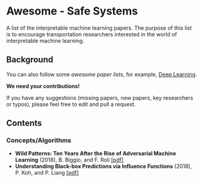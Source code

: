 # Awesome - Safe Systems

A list of the interpretable machine learning papers. The purpose of this list is to encourage transportation researchers interested in the world of interpretable machine learning.

## Background

You can also follow some *awesome paper lists*, for example, [Deep Learning](https://github.com/terryum/awesome-deep-learning-papers).

**We need your contributions!**

If you have any suggestions (missing papers, new papers, key researchers or typos), please feel free to edit and pull a request.


## Contents
### Concepts/Algorithms
- **Wild Patterns: Ten Years After the Rise of Adversarial Machine Learning** (2018), B. Biggio, and F. Roli [[pdf]](https://arxiv.org/pdf/1712.03141.pdf)
- **Understanding Black-box Predictions via Influence Functions** (2018), P. Koh, and P. Liang [[pdf]](https://arxiv.org/pdf/1703.04730.pdf)
